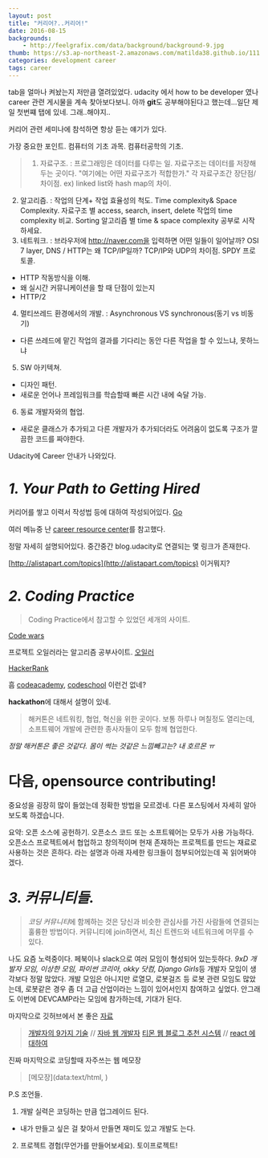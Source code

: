 ```yaml
---
layout: post
title: "커리어?..커리어!"
date: 2016-08-15
backgrounds:
    - http://feelgrafix.com/data/background/background-9.jpg
thumb: https://s3.ap-northeast-2.amazonaws.com/matilda38.github.io/111.jpg
categories: development career
tags: career
---
```


tab을 얼마나 켜놨는지 저만큼 열려있었다. udacity 에서 how to be developer 였나 career 관련 게시물을 계속 찾아보다보니. 아까 **git**도 공부해야된다고 했는데...일단 제일 첫번쨰 탭에 있네. 그래..해야지..

커리어 관련 세미나에 참석하면 항상 듣는 얘기가 있다.

가장 중요한 포인트. 컴퓨터의 기초 과목. 컴퓨터공학의 기초.

>1. 자료구조.
: 프로그래밍은 데이터를 다루는 일. 자료구조는 데이터를 저장해 두는 곳이다. "여기에는 어떤 자료구조가 적합한가." 각 자료구조간 장단점/차이점. ex) linked list와 hash map의 차이.
2. 알고리즘.
: 작업의 단계+ 작업 효율성의 척도. Time complexity& Space Complexity. 자료구조 별 access, search, insert, delete 작업의 time complexity 비교.
Sorting 알고리즘 별 time & space complexity 공부로 시작하세요.
3. 네트워크.
: 브라우저에 http://naver.com을 입력하면 어떤 일들이 일어날까?
OSI 7 layer, DNS / HTTP는 왜 TCP/IP일까? TCP/IP와 UDP의 차이점.
SPDY 프로토콜.
* HTTP 작동방식을 이해.
* 왜 실시간 커뮤니케이션을 할 때 단점이 있는지
* HTTP/2
4. 멀티쓰레드 환경에서의 개발.
: Asynchronous VS synchronous(동기 vs 비동기)
* 다른 쓰레드에 맡긴 작업의 결과를 기다리는 동안 다른 작업을 할 수 있느냐, 못하느냐
5. SW 아키텍쳐.
* 디자인 패턴.
* 새로운 언어나 프레임워크를 학습할때 빠른 시간 내에 숙달 가능.
6. 동료 개발자와의 협업.
* 새로운 클래스가 추가되고 다른 개발자가 추가되더라도 어려움이 없도록 구조가 깔끔한 코드를 짜야한다.

Udacity에 Career 안내가 나와있다.

# *1. Your Path to Getting Hired*

커리어를 쌓고 이력서 작성법 등에 대하여 작성되어있다. [Go](https://career-resource-center.udacity.com/)

여러 메뉴중 난 [career resource center](https://career-resource-center.udacity.com/explore-your-career-options)를 참고했다.

정말 자세히 설명되어있다. 중간중간 blog.udacity로 연결되는 몇 링크가 존재한다.

[http://alistapart.com/topics](http://alistapart.com/topics) 이거뭐지?

# *2. Coding Practice*

>Coding Practice에서 참고할 수 있었던 세개의 사이트.

[Code wars](http://www.codewars.com/)

프로젝트 오일러라는 알고리즘 공부사이트.
[오일러](http://projecteuler.net/)

[HackerRank](https://www.hackerrank.com/)

흠 [codeacademy](https://www.codecademy.com/), [codeschool](https://www.codeschool.com/) 이런건 없네?

**hackathon**에 대해서 설명이 있네.

>해커톤은 네트워킹, 협업, 혁신을 위한 곳이다. 보통 하루나 며칠정도 열리는데, 소프트웨어 개발에 관련한 종사자들이 모두 함께 협업한다.

*정말 해커톤은 좋은 것같다. 몸이 썩는 것같은 느낌빼고는? 내 호르몬 ㅠ*

# 다음, **opensource contributing!**

중요성을 굉장히 많이 들었는데 정확한 방법을 모르겠네. 다른 포스팅에서 자세히 알아보도록 하겠습니다.

요약: 오픈 소스에 공헌하기. 오픈소스 코드 또는 소프트웨어는 모두가 사용 가능하다. 오픈소스 프로젝트에서 협업하고 창의적이며 현재 존재하는 프로젝트를 만드는 재료로 사용하는 것은 흔하다. 라는 설명과 아래 자세한 링크들이 첨부되어있는데 꼭 읽어봐야겠다.

# *3. 커뮤니티들.*

>*코딩 커뮤니티*에 함께하는 것은 당신과 비슷한 관심사를 가진 사람들에 연결되는 훌륭한 방법이다. 커뮤니티에 join하면서, 최신 트렌드와 네트워크에 머무를 수 있다.

나도 요즘 노력중이다. 페북이나 slack으로 여러 모임이 형성되어 있는듯하다. *9xD 개발자 모임, 이상한 모임, 파이썬 코리아, okky 닷컴, Django Girls*등 개발자 모임이 생각보다 정말 많았다. 개발 모임은 아니지만 로열모, 로봇걸즈 등 로봇 관련 모임도 많았는데, 로봇같은 경우 좀 더 고급 산업이라는 느낌이 있어서인지 참여하고 싶었다. 안그래도 이번에 DEVCAMP라는 모임에 참가하는데, 기대가 된다.


마지막으로 깃허브에서 본 좋은 [자료](https://github.com/rorlakr/rorla_api/wiki/%EA%B0%9C%EB%B0%9C%EC%97%90-%EB%8F%84%EC%9B%80%EC%9D%B4-%EB%90%98%EB%8A%94-%EC%9E%90%EB%A3%8C-%EB%AA%A8%EC%9D%8C)

>[개발자의 9가지 기술](https://www.youtube.com/watch?v=fHyTA-UIcqs) // [자바 웹 개발자](https://slipp.net/questions/13)
>[티몬 웹 블로그 추천 시스템](http://tmondev.blog.me/220784164984) // [react 에 대하여](https://facebook.github.io/react/docs/thinking-in-react.html#step-1-break-the-ui-into-a-component-hierarchy)


진짜 마지막으로 코딩할때 자주쓰는 웹 메모장

>[메모장](data:text/html, <html contenteditable>)

P.S 조언들.
1. 개발 실력은 코딩하는 만큼 업그레이드 된다.
* 내가 만들고 싶은 걸 찾아서 만들면 재미도 있고 개발도 는다.
2. 프로젝트 경험(무언가를 만들어보세요). 토이프로젝트!
